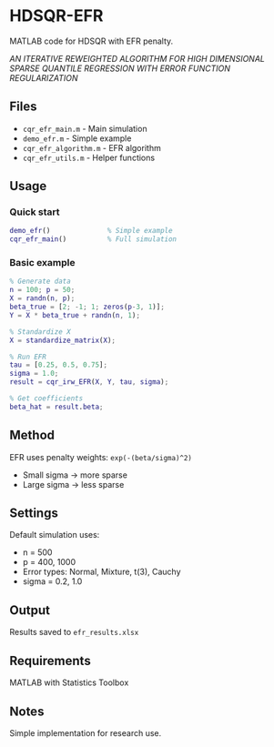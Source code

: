 # HDSQR-EFR

MATLAB code for HDSQR with EFR penalty.

_AN ITERATIVE REWEIGHTED ALGORITHM FOR HIGH DIMENSIONAL SPARSE QUANTILE REGRESSION WITH ERROR FUNCTION REGULARIZATION_

## Files

- `cqr_efr_main.m` - Main simulation
- `demo_efr.m` - Simple example
- `cqr_efr_algorithm.m` - EFR algorithm  
- `cqr_efr_utils.m` - Helper functions

## Usage

### Quick start
```matlab
demo_efr()              % Simple example
cqr_efr_main()          % Full simulation
```

### Basic example
```matlab
% Generate data
n = 100; p = 50;
X = randn(n, p);
beta_true = [2; -1; 1; zeros(p-3, 1)];
Y = X * beta_true + randn(n, 1);

% Standardize X
X = standardize_matrix(X);

% Run EFR
tau = [0.25, 0.5, 0.75];
sigma = 1.0;
result = cqr_irw_EFR(X, Y, tau, sigma);

% Get coefficients
beta_hat = result.beta;
```

## Method

EFR uses penalty weights: `exp(-(beta/sigma)^2)`

- Small sigma → more sparse
- Large sigma → less sparse

## Settings

Default simulation uses:
- n = 500
- p = 400, 1000  
- Error types: Normal, Mixture, t(3), Cauchy
- sigma = 0.2, 1.0

## Output

Results saved to `efr_results.xlsx`

## Requirements

MATLAB with Statistics Toolbox

## Notes

Simple implementation for research use.
